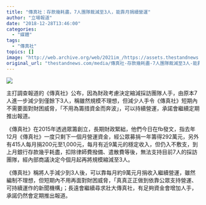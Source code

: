 ```yaml
---
title: "傳真社：存款幾耗盡，7人團隊裁減至3人，能靠月捐續營運"
author: "立場報道"
date: "2018-12-28T13:46:00"
categories:
  - "媒體"
tags:
  - "傳真社"
topics: []
image: "http://web.archive.org/web/2021im_/https://assets.thestandnews.com/media/photos/FACTWIRE-01_krifp.png"
original_url: "thestandnews.com/media/傳真社-存款幾耗盡-7人團隊裁減至3人-能靠月捐續營運"
---
```

![](http://web.archive.org/web/2021im_/https://assets.thestandnews.com/media/photos/FACTWIRE-01_krifp.png)

主打調查報道的《傳真社》公布，因為財政考慮決定縮減採訪團隊人手，由原本7人進一步減少到僅餘下3人，稱雖然規模不理想，但減少人手令《傳真社》短期內不需要面對財困威脅，「不用為籌措資金而奔波」，可以持續營運，承諾會繼續定期推出報道。

《傳真社》在2015年透過眾籌創立，長期財政緊絀，他們今日在fb發文，指去年12月《傳真社》一度只剩下一個月營運資金，經公眾募捐一年籌得292萬元，另外有415人每月捐200元至1,000元，每月有近9萬元的穩定收入，但仍入不敷支，到上月銀行存款幾乎耗盡，扣除律師費撥備、遣散費等後，無法支持目前7人的採訪團隊，經內部商議決定今個月起再將規模縮減至3人。

《傳真社》稱將人手減少到3人後，可以靠每月約9萬元月捐收入繼續營運，雖然編制不理想，但短期內不用再面對財困威脅，「真真正正做到依靠公眾支持營運、可持續運作的新聞機構」；長遠會繼續尋求壯大傳真社，有足夠資金會增加人手，承諾仍然會定期推出報道。